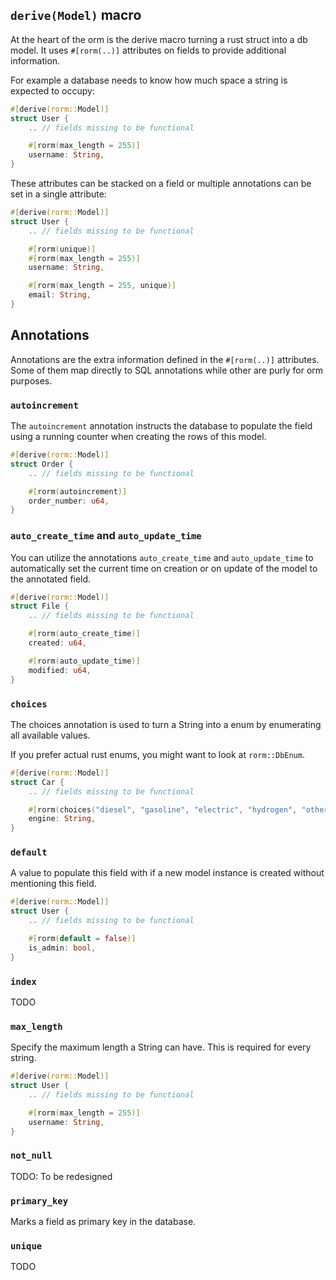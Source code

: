 ## `derive(Model)` macro

At the heart of the orm is the derive macro turning a rust struct into a db model.
It uses `#[rorm(..)]` attributes on fields to provide additional information.

For example a database needs to know how much space a string is expected to occupy:
```rust
#[derive(rorm::Model)]
struct User {
	.. // fields missing to be functional

	#[rorm(max_length = 255)]
	username: String,
}
```

These attributes can be stacked on a field or multiple annotations can be set in a single attribute:
```rust
#[derive(rorm::Model)]
struct User {
	.. // fields missing to be functional

	#[rorm(unique)]
	#[rorm(max_length = 255)]
	username: String,

	#[rorm(max_length = 255, unique)]
	email: String,
}
```

## Annotations
Annotations are the extra information defined in the `#[rorm(..)]` attributes.
Some of them map directly to SQL annotations while other are purly for orm purposes.

### `autoincrement`
The `autoincrement` annotation instructs the database to populate the field using a running counter when creating the rows of this model.

```rust
#[derive(rorm::Model)]
struct Order {
	.. // fields missing to be functional

	#[rorm(autoincrement)]
	order_number: u64,
}
```

### `auto_create_time` and `auto_update_time`
You can utilize the annotations `auto_create_time` and `auto_update_time` to automatically set the current time on creation or on update of the model to the annotated field.

```rust
#[derive(rorm::Model)]
struct File {
	.. // fields missing to be functional

	#[rorm(auto_create_time)]
	created: u64,

	#[rorm(auto_update_time)]
	modified: u64,
}
```

### `choices`
The choices annotation is used to turn a String into a enum by enumerating all available values.

If you prefer actual rust enums, you might want to look at `rorm::DbEnum`.

```rust
#[derive(rorm::Model)]
struct Car {
	.. // fields missing to be functional

	#[rorm(choices("diesel", "gasoline", "electric", "hydrogen", "other"))]
	engine: String,
}
```

### `default`
A value to populate this field with if a new model instance is created without mentioning this field.

```rust
#[derive(rorm::Model)]
struct User {
	.. // fields missing to be functional

	#[rorm(default = false)]
	is_admin: bool,
}
```

### `index`
TODO

### `max_length`
Specify the maximum length a String can have. This is required for every string.

```rust
#[derive(rorm::Model)]
struct User {
	.. // fields missing to be functional

	#[rorm(max_length = 255)]
	username: String,
}
```

### `not_null`
TODO: To be redesigned

### `primary_key`
Marks a field as primary key in the database.

### `unique`
TODO

